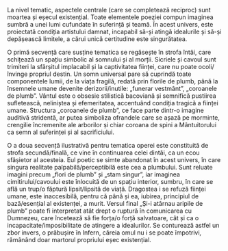 La nivel tematic, aspectele centrale (care se completează reciproc) sunt moartea și eșecul existențial. Toate elementele poeziei compun imaginea sumbră a unei lumi cufundate în suferință și teamă. În acest univers, este proiectată condiția artistului damnat, incapabil să-și atingă idealurile și să-și depășească limitele, a cărui unică certitudine este singurătatea.

O primă secvență care susține tematica se regăsește în strofa întâi, care schițează un spațiu simbolic al somnului și al morții. Sicriele și cavoul sunt trimiteri la sfârșitul implacabil și la captivitatea ființei, care nu poate ocoli/învinge propriul destin. Un somn universal pare să cuprindă toate componentele lumii, de la viața fragilă, redată prin florile de plumb, până la însemnele umane devenite derizorii/inutile: „funerar vestmânt”, „coroanele de plumb”. Vântul este o obsesie stilistică bacoviană și semnifică pustiirea sufletească, neliniștea și efemeritatea, accentuând condiția tragică a ființei umane. Structura „coroanele de plumb”, ce face parte dintr-o imagine auditivă stridentă, ar putea simboliza ofrandele care se așază pe morminte, crengilie încremenite ale arborilor și chiar coroana de spini a Mântuitorului ca semn al suferinței și al sacrificiului.

O a doua secvență ilustrativă pentru tematica operei este constituită de strofa secundă/finală, ce vine în continuarea celei dintâi, ca un ecou sfâșietor al acesteia. Eul poetic se simte abandonat în acest univers, în care singura realitate palpabilă/perceptibilă este cea a plumbului. Sunt reluate imagini precum „flori de plumb” și „stam singur”, iar imaginea cimitirului/cavoului este înlocuită de un spațiu interior, sumbru, în care se află un trup/o făptură lipsit/lipsită de viață. Dragostea i se refuză ființei umane, este inaccesibilă, pentru că până și ea, iubirea, principiul de bază/esențial al existenței, a murit. Versul final „Și-i atârnau aripile de plumb” poate fi interpretat atât drept o ruptură în comunicarea cu Dumnezeu, care încetează să fie forța/o forță salvatoare, cât și ca o incapacitate/imposibilitate de atingere a idealurilor. Se conturează astfel un zbor invers, o prăbușire în Infern, căreia omul nu i se poate împotrivi, rămânând doar martorul propriului eșec existențial.
